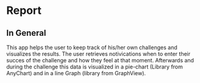 # Report 


## In General
This app helps the user to keep track of his/her own challenges and visualizes the results. The user retrieves notivications when to enter their succes of the challenge and how they feel at that moment. Afterwards and during the challenge this data is visualized in a pie-chart (Library from AnyChart) and in a line Graph (library from GraphView). 



